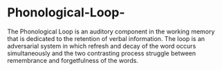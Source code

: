 # Phonological-Loop-
The Phonological Loop is an auditory component in the working memory that is dedicated to the retention of verbal information. The loop is an adversarial system in which refresh and decay of the word occurs simultaneously and the two contrasting process struggle between remembrance and forgetfulness of the words.

